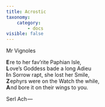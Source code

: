 ```yaml
---
title: Acrostic
taxonomy:
    category:
        - docs
visible: false
---
```


<div class="author">Mr Vignoles</div>

**E**&hairsp;re to her fav’rite Paphian Isle,  
**L**&hairsp;ove’s Goddess bade a long Adieu  
**I**&hairsp;n Sorrow rapt, she lost her Smile,  
**Z**&hairsp;ephyrs were on the Watch the while,  
**A**&hairsp;nd bore it on their wings to you.  
  
Serl Ach — 
